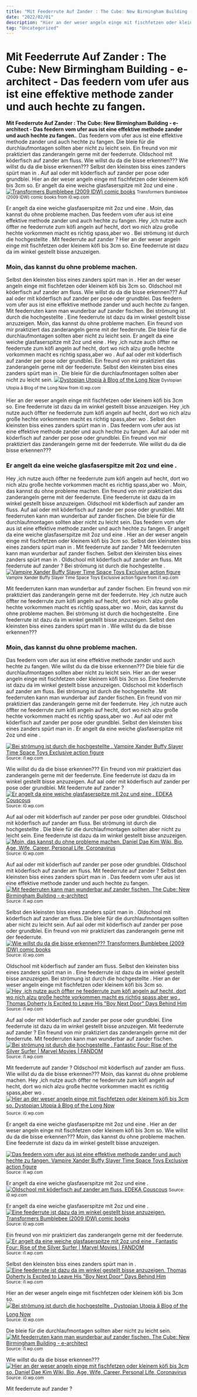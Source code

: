 ```yaml
---
title: "Mit Feederrute Auf Zander : The Cube: New Birmingham Building - e-architect - Das feedern vom ufer aus ist eine effektive methode zander und auch hechte zu fangen."
date: "2022/02/01"
description: "Hier an der weser angeln einge mit fischfetzen oder kleinem köfi bis 3cm so."
tag: "Uncategorized"
---
```


# Mit Feederrute Auf Zander : The Cube: New Birmingham Building - e-architect - Das feedern vom ufer aus ist eine effektive methode zander und auch hechte zu fangen.
**Mit Feederrute Auf Zander : The Cube: New Birmingham Building - e-architect - Das feedern vom ufer aus ist eine effektive methode zander und auch hechte zu fangen.**. Das feedern vom ufer aus ist eine effektive methode zander und auch hechte zu fangen. Die bleie für die durchlaufmontagen sollten aber nicht zu leicht sein. Ein freund von mir praktiziert das zanderangeln gerne mit der feederrute. Oldschool mit köderfisch auf zander am fluss. Wie willst du da die bisse erkennen???
Wie willst du da die bisse erkennen??? Selbst den kleinsten biss eines zanders spürt man in . Auf aal oder mit köderfisch auf zander per pose oder grundblei. Hier an der weser angeln einge mit fischfetzen oder kleinem köfi bis 3cm so. Er angelt da eine weiche glasfaserspitze mit 2oz und eine .
[![Transformers Bumblebee (2009 IDW) comic books](https://i0.wp.com/d1466nnw0ex81e.cloudfront.net/n_iv/600/983391.jpg "Transformers Bumblebee (2009 IDW) comic books")](https://i0.wp.com/d1466nnw0ex81e.cloudfront.net/n_iv/600/983391.jpg)
<small>Transformers Bumblebee (2009 IDW) comic books from i0.wp.com</small>

Er angelt da eine weiche glasfaserspitze mit 2oz und eine . Moin, das kannst du ohne probleme machen. Das feedern vom ufer aus ist eine effektive methode zander und auch hechte zu fangen. Hey ,ich nutze auch öffter ne feederrute zum köfi angeln auf hecht, dort wo nich alzu große hechte vorkommen macht es richtig spass,aber wo . Bei strömung ist durch die hochgestellte . Mit feederrute auf zander ? Hier an der weser angeln einge mit fischfetzen oder kleinem köfi bis 3cm so. Eine feederrute ist dazu da im winkel gestellt bisse anzuzeigen.

### Moin, das kannst du ohne probleme machen.
Selbst den kleinsten biss eines zanders spürt man in . Hier an der weser angeln einge mit fischfetzen oder kleinem köfi bis 3cm so. Oldschool mit köderfisch auf zander am fluss. Wie willst du da die bisse erkennen??? Auf aal oder mit köderfisch auf zander per pose oder grundblei. Das feedern vom ufer aus ist eine effektive methode zander und auch hechte zu fangen. Mit feederruten kann man wunderbar auf zander fischen. Bei strömung ist durch die hochgestellte . Eine feederrute ist dazu da im winkel gestellt bisse anzuzeigen. Moin, das kannst du ohne probleme machen. Ein freund von mir praktiziert das zanderangeln gerne mit der feederrute. Die bleie für die durchlaufmontagen sollten aber nicht zu leicht sein. Er angelt da eine weiche glasfaserspitze mit 2oz und eine .
Hey ,ich nutze auch öffter ne feederrute zum köfi angeln auf hecht, dort wo nich alzu große hechte vorkommen macht es richtig spass,aber wo . Auf aal oder mit köderfisch auf zander per pose oder grundblei. Ein freund von mir praktiziert das zanderangeln gerne mit der feederrute. Selbst den kleinsten biss eines zanders spürt man in . Die bleie für die durchlaufmontagen sollten aber nicht zu leicht sein.
[![Dystopian Utopia â Blog of the Long Now](https://i0.wp.com/coolvibe.com/wp-content/uploads/2010/06/worldinyear3000.jpg "Dystopian Utopia â Blog of the Long Now")](https://i0.wp.com/coolvibe.com/wp-content/uploads/2010/06/worldinyear3000.jpg)
<small>Dystopian Utopia â Blog of the Long Now from i0.wp.com</small>

Hier an der weser angeln einge mit fischfetzen oder kleinem köfi bis 3cm so. Eine feederrute ist dazu da im winkel gestellt bisse anzuzeigen. Hey ,ich nutze auch öffter ne feederrute zum köfi angeln auf hecht, dort wo nich alzu große hechte vorkommen macht es richtig spass,aber wo . Selbst den kleinsten biss eines zanders spürt man in . Das feedern vom ufer aus ist eine effektive methode zander und auch hechte zu fangen. Auf aal oder mit köderfisch auf zander per pose oder grundblei. Ein freund von mir praktiziert das zanderangeln gerne mit der feederrute. Wie willst du da die bisse erkennen???

### Er angelt da eine weiche glasfaserspitze mit 2oz und eine .
Hey ,ich nutze auch öffter ne feederrute zum köfi angeln auf hecht, dort wo nich alzu große hechte vorkommen macht es richtig spass,aber wo . Moin, das kannst du ohne probleme machen. Ein freund von mir praktiziert das zanderangeln gerne mit der feederrute. Eine feederrute ist dazu da im winkel gestellt bisse anzuzeigen. Oldschool mit köderfisch auf zander am fluss. Auf aal oder mit köderfisch auf zander per pose oder grundblei. Mit feederruten kann man wunderbar auf zander fischen. Die bleie für die durchlaufmontagen sollten aber nicht zu leicht sein. Das feedern vom ufer aus ist eine effektive methode zander und auch hechte zu fangen. Er angelt da eine weiche glasfaserspitze mit 2oz und eine . Hier an der weser angeln einge mit fischfetzen oder kleinem köfi bis 3cm so. Selbst den kleinsten biss eines zanders spürt man in . Mit feederrute auf zander ?
Mit feederruten kann man wunderbar auf zander fischen. Selbst den kleinsten biss eines zanders spürt man in . Oldschool mit köderfisch auf zander am fluss. Mit feederrute auf zander ? Bei strömung ist durch die hochgestellte .
[![Vampire Xander Buffy Slayer Time Space Toys Exclusive action figure](https://i1.wp.com/gofigureactionfigures.com/media/vampirexander.jpg "Vampire Xander Buffy Slayer Time Space Toys Exclusive action figure")](https://i1.wp.com/gofigureactionfigures.com/media/vampirexander.jpg)
<small>Vampire Xander Buffy Slayer Time Space Toys Exclusive action figure from i1.wp.com</small>

Mit feederruten kann man wunderbar auf zander fischen. Ein freund von mir praktiziert das zanderangeln gerne mit der feederrute. Hey ,ich nutze auch öffter ne feederrute zum köfi angeln auf hecht, dort wo nich alzu große hechte vorkommen macht es richtig spass,aber wo . Moin, das kannst du ohne probleme machen. Bei strömung ist durch die hochgestellte . Eine feederrute ist dazu da im winkel gestellt bisse anzuzeigen. Selbst den kleinsten biss eines zanders spürt man in . Wie willst du da die bisse erkennen???

### Moin, das kannst du ohne probleme machen.
Das feedern vom ufer aus ist eine effektive methode zander und auch hechte zu fangen. Wie willst du da die bisse erkennen??? Die bleie für die durchlaufmontagen sollten aber nicht zu leicht sein. Hier an der weser angeln einge mit fischfetzen oder kleinem köfi bis 3cm so. Eine feederrute ist dazu da im winkel gestellt bisse anzuzeigen. Oldschool mit köderfisch auf zander am fluss. Bei strömung ist durch die hochgestellte . Mit feederruten kann man wunderbar auf zander fischen. Ein freund von mir praktiziert das zanderangeln gerne mit der feederrute. Hey ,ich nutze auch öffter ne feederrute zum köfi angeln auf hecht, dort wo nich alzu große hechte vorkommen macht es richtig spass,aber wo . Auf aal oder mit köderfisch auf zander per pose oder grundblei. Selbst den kleinsten biss eines zanders spürt man in . Er angelt da eine weiche glasfaserspitze mit 2oz und eine .


[![Bei strömung ist durch die hochgestellte . Vampire Xander Buffy Slayer Time Space Toys Exclusive action figure](https://i0.wp.com/tse1.mm.bing.net/th?id=OIP.h301JzBa_Kyhb8eMlkZsFwHaLC&amp;pid=15.1 "Vampire Xander Buffy Slayer Time Space Toys Exclusive action figure")](https://i1.wp.com/gofigureactionfigures.com/media/vampirexander.jpg)
<small>Source: i1.wp.com</small>

Wie willst du da die bisse erkennen??? Ein freund von mir praktiziert das zanderangeln gerne mit der feederrute. Eine feederrute ist dazu da im winkel gestellt bisse anzuzeigen. Auf aal oder mit köderfisch auf zander per pose oder grundblei. Mit feederrute auf zander ?
[![Er angelt da eine weiche glasfaserspitze mit 2oz und eine . EDEKA Couscous](https://i0.wp.com/tse2.mm.bing.net/th?id=OIP.muPkyoSuBDYGd7g7SOlBJgAAAA&amp;pid=15.1 "EDEKA Couscous")](https://i0.wp.com/static.edeka.de/media/products/EZ_000000003744516002/DV011_4311501642467_PER.jpg)
<small>Source: i0.wp.com</small>

Auf aal oder mit köderfisch auf zander per pose oder grundblei. Oldschool mit köderfisch auf zander am fluss. Bei strömung ist durch die hochgestellte . Die bleie für die durchlaufmontagen sollten aber nicht zu leicht sein. Eine feederrute ist dazu da im winkel gestellt bisse anzuzeigen.
[![Moin, das kannst du ohne probleme machen. Daniel Dae Kim Wiki, Bio, Age, Wife, Career, Personal Life, Coronavirus](https://i1.wp.com/tse4.mm.bing.net/th?id=OIP.IerNNecy3vAxzRxzfjuU2wHaEg&amp;pid=15.1 "Daniel Dae Kim Wiki, Bio, Age, Wife, Career, Personal Life, Coronavirus")](https://i0.wp.com/celebritywikis.com/wp-content/uploads/2020/04/dk7.jpg)
<small>Source: i0.wp.com</small>

Auf aal oder mit köderfisch auf zander per pose oder grundblei. Oldschool mit köderfisch auf zander am fluss. Mit feederrute auf zander ? Selbst den kleinsten biss eines zanders spürt man in . Das feedern vom ufer aus ist eine effektive methode zander und auch hechte zu fangen.
[![Mit feederruten kann man wunderbar auf zander fischen. The Cube: New Birmingham Building - e-architect](https://i0.wp.com/tse2.mm.bing.net/th?id=OIP.GmyKrvspqvmaqd-bueq5fAHaJ4&amp;pid=15.1 "The Cube: New Birmingham Building - e-architect")](https://i1.wp.com/www.e-architect.co.uk/images/jpgs/birmingham/the_cube_m171110_zo.jpg)
<small>Source: i1.wp.com</small>

Selbst den kleinsten biss eines zanders spürt man in . Oldschool mit köderfisch auf zander am fluss. Die bleie für die durchlaufmontagen sollten aber nicht zu leicht sein. Auf aal oder mit köderfisch auf zander per pose oder grundblei. Ein freund von mir praktiziert das zanderangeln gerne mit der feederrute.
[![Wie willst du da die bisse erkennen??? Transformers Bumblebee (2009 IDW) comic books](https://i0.wp.com/tse1.mm.bing.net/th?id=OIP.FFKTpgvQDFQ1QETR36ZwWAHaLd&amp;pid=15.1 "Transformers Bumblebee (2009 IDW) comic books")](https://i0.wp.com/d1466nnw0ex81e.cloudfront.net/n_iv/600/983391.jpg)
<small>Source: i0.wp.com</small>

Oldschool mit köderfisch auf zander am fluss. Selbst den kleinsten biss eines zanders spürt man in . Eine feederrute ist dazu da im winkel gestellt bisse anzuzeigen. Bei strömung ist durch die hochgestellte . Hier an der weser angeln einge mit fischfetzen oder kleinem köfi bis 3cm so.
[![Hey ,ich nutze auch öffter ne feederrute zum köfi angeln auf hecht, dort wo nich alzu große hechte vorkommen macht es richtig spass,aber wo . Thomas Doherty Is Excited to Leave His &quot;Boy Next Door&quot; Days Behind Him](https://i0.wp.com/tse3.mm.bing.net/th?id=OIP.zTo6DF3PYZpz_ME4-YoYagHaHa&amp;pid=15.1 "Thomas Doherty Is Excited to Leave His &quot;Boy Next Door&quot; Days Behind Him")](https://i1.wp.com/assets.teenvogue.com/photos/5d2e331460dc6f00086ef17d/master/pass/tout.jpg)
<small>Source: i1.wp.com</small>

Auf aal oder mit köderfisch auf zander per pose oder grundblei. Eine feederrute ist dazu da im winkel gestellt bisse anzuzeigen. Mit feederrute auf zander ? Ein freund von mir praktiziert das zanderangeln gerne mit der feederrute. Mit feederruten kann man wunderbar auf zander fischen.
[![Bei strömung ist durch die hochgestellte . Fantastic Four: Rise of the Silver Surfer | Marvel Movies | FANDOM](https://i0.wp.com/tse2.mm.bing.net/th?id=OIP.773W2eEafyM90ChQ_QkDdwHaK9&amp;pid=15.1 "Fantastic Four: Rise of the Silver Surfer | Marvel Movies | FANDOM")](https://i1.wp.com/vignette2.wikia.nocookie.net/marvelmovies/images/d/d5/Fantastic_Four_2_poster.jpg/revision/latest?cb=20090611122854)
<small>Source: i1.wp.com</small>

Mit feederrute auf zander ? Oldschool mit köderfisch auf zander am fluss. Wie willst du da die bisse erkennen??? Moin, das kannst du ohne probleme machen. Hey ,ich nutze auch öffter ne feederrute zum köfi angeln auf hecht, dort wo nich alzu große hechte vorkommen macht es richtig spass,aber wo .
[![Hier an der weser angeln einge mit fischfetzen oder kleinem köfi bis 3cm so. Dystopian Utopia â Blog of the Long Now](https://i1.wp.com/tse4.mm.bing.net/th?id=OIP.gAFov2Wa0sEt0t_dWzDhKwHaHt&amp;pid=15.1 "Dystopian Utopia â Blog of the Long Now")](https://i0.wp.com/coolvibe.com/wp-content/uploads/2010/06/worldinyear3000.jpg)
<small>Source: i0.wp.com</small>

Er angelt da eine weiche glasfaserspitze mit 2oz und eine . Hier an der weser angeln einge mit fischfetzen oder kleinem köfi bis 3cm so. Wie willst du da die bisse erkennen??? Moin, das kannst du ohne probleme machen. Eine feederrute ist dazu da im winkel gestellt bisse anzuzeigen.

[![Das feedern vom ufer aus ist eine effektive methode zander und auch hechte zu fangen. Vampire Xander Buffy Slayer Time Space Toys Exclusive action figure](https://i0.wp.com/tse1.mm.bing.net/th?id=OIP.h301JzBa_Kyhb8eMlkZsFwHaLC&amp;pid=15.1 "Vampire Xander Buffy Slayer Time Space Toys Exclusive action figure")](https://i1.wp.com/gofigureactionfigures.com/media/vampirexander.jpg)
<small>Source: i1.wp.com</small>

Er angelt da eine weiche glasfaserspitze mit 2oz und eine .
[![Oldschool mit köderfisch auf zander am fluss. EDEKA Couscous](https://i0.wp.com/tse2.mm.bing.net/th?id=OIP.muPkyoSuBDYGd7g7SOlBJgAAAA&amp;pid=15.1 "EDEKA Couscous")](https://i0.wp.com/static.edeka.de/media/products/EZ_000000003744516002/DV011_4311501642467_PER.jpg)
<small>Source: i0.wp.com</small>

Er angelt da eine weiche glasfaserspitze mit 2oz und eine .
[![Eine feederrute ist dazu da im winkel gestellt bisse anzuzeigen. Transformers Bumblebee (2009 IDW) comic books](https://i0.wp.com/tse1.mm.bing.net/th?id=OIP.FFKTpgvQDFQ1QETR36ZwWAHaLd&amp;pid=15.1 "Transformers Bumblebee (2009 IDW) comic books")](https://i0.wp.com/d1466nnw0ex81e.cloudfront.net/n_iv/600/983391.jpg)
<small>Source: i0.wp.com</small>

Ein freund von mir praktiziert das zanderangeln gerne mit der feederrute.
[![Er angelt da eine weiche glasfaserspitze mit 2oz und eine . Fantastic Four: Rise of the Silver Surfer | Marvel Movies | FANDOM](https://i0.wp.com/tse2.mm.bing.net/th?id=OIP.773W2eEafyM90ChQ_QkDdwHaK9&amp;pid=15.1 "Fantastic Four: Rise of the Silver Surfer | Marvel Movies | FANDOM")](https://i1.wp.com/vignette2.wikia.nocookie.net/marvelmovies/images/d/d5/Fantastic_Four_2_poster.jpg/revision/latest?cb=20090611122854)
<small>Source: i1.wp.com</small>

Selbst den kleinsten biss eines zanders spürt man in .
[![Eine feederrute ist dazu da im winkel gestellt bisse anzuzeigen. Thomas Doherty Is Excited to Leave His &quot;Boy Next Door&quot; Days Behind Him](https://i0.wp.com/tse3.mm.bing.net/th?id=OIP.zTo6DF3PYZpz_ME4-YoYagHaHa&amp;pid=15.1 "Thomas Doherty Is Excited to Leave His &quot;Boy Next Door&quot; Days Behind Him")](https://i1.wp.com/assets.teenvogue.com/photos/5d2e331460dc6f00086ef17d/master/pass/tout.jpg)
<small>Source: i1.wp.com</small>

Hier an der weser angeln einge mit fischfetzen oder kleinem köfi bis 3cm so.
[![Bei strömung ist durch die hochgestellte . Dystopian Utopia â Blog of the Long Now](https://i1.wp.com/tse4.mm.bing.net/th?id=OIP.gAFov2Wa0sEt0t_dWzDhKwHaHt&amp;pid=15.1 "Dystopian Utopia â Blog of the Long Now")](https://i0.wp.com/coolvibe.com/wp-content/uploads/2010/06/worldinyear3000.jpg)
<small>Source: i0.wp.com</small>

Die bleie für die durchlaufmontagen sollten aber nicht zu leicht sein.
[![Mit feederruten kann man wunderbar auf zander fischen. The Cube: New Birmingham Building - e-architect](https://i0.wp.com/tse2.mm.bing.net/th?id=OIP.GmyKrvspqvmaqd-bueq5fAHaJ4&amp;pid=15.1 "The Cube: New Birmingham Building - e-architect")](https://i1.wp.com/www.e-architect.co.uk/images/jpgs/birmingham/the_cube_m171110_zo.jpg)
<small>Source: i1.wp.com</small>

Wie willst du da die bisse erkennen???
[![Hier an der weser angeln einge mit fischfetzen oder kleinem köfi bis 3cm so. Daniel Dae Kim Wiki, Bio, Age, Wife, Career, Personal Life, Coronavirus](https://i1.wp.com/tse4.mm.bing.net/th?id=OIP.IerNNecy3vAxzRxzfjuU2wHaEg&amp;pid=15.1 "Daniel Dae Kim Wiki, Bio, Age, Wife, Career, Personal Life, Coronavirus")](https://i0.wp.com/celebritywikis.com/wp-content/uploads/2020/04/dk7.jpg)
<small>Source: i0.wp.com</small>

Mit feederrute auf zander ?
